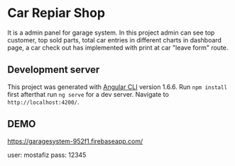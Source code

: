 # Car Repiar Shop

It is a admin panel for garage system. In this project admin can see top customer, top sold parts, total car entries in different charts in dashboard page, a car check out has implemented with print at car "leave form" route.

## Development server

This project was generated with [Angular CLI](https://github.com/angular/angular-cli) version 1.6.6.
Run `npm install` first afterthat run `ng serve` for a dev server. Navigate to `http://localhost:4200/`.

## DEMO

https://garagesystem-952f1.firebaseapp.com/

user: mostafiz   pass: 12345
